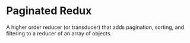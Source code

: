 # Paginated Redux

A higher order reducer (or transducer) that adds pagination, sorting, and
filtering to a reducer of an array of objects.
